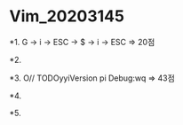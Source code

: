 # Vim_20203145

*1. G -> i -> ESC -> $ -> i -> ESC  => 20점

*2.

*3.  <Down><Down><Down>O// TODO<Esc>yyi<Left><Left><Left>Version <Esc><Down>pi<Right><Right> Debug<Esc>:wq<CR> => 43점

*4.

*5.
